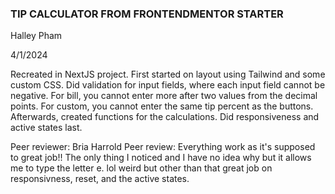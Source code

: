 ### TIP CALCULATOR FROM FRONTENDMENTOR STARTER

Halley Pham 

4/1/2024

Recreated in NextJS project. First started on layout using Tailwind and some custom CSS. Did validation for input fields, where each input field cannot be negative. For bill, you cannot enter more after two values from the decimal points. For custom, you cannot enter the same tip percent as the buttons. Afterwards, created functions for the calculations. Did responsiveness and active states last.

Peer reviewer: Bria Harrold
Peer review: Everything work as it's supposed to great job!! The only thing I noticed and I have no idea why but it allows me to type the letter e. lol weird but other than that great job on responsivness, reset, and the active states.
